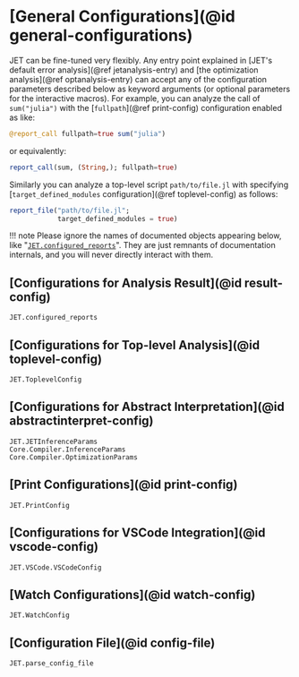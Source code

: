 # [General Configurations](@id general-configurations)

JET can be fine-tuned very flexibly.
Any entry point explained in [JET's default error analysis](@ref jetanalysis-entry) and [the optimization analysis](@ref optanalysis-entry)
can accept any of the configuration parameters described below as keyword arguments (or optional parameters for the interactive macros).
For example, you can analyze the call of `sum("julia")` with the [`fullpath`](@ref print-config) configuration enabled as like:
```julia
@report_call fullpath=true sum("julia")
```
or equivalently:
```julia
report_call(sum, (String,); fullpath=true)
```
Similarly you can analyze a top-level script `path/to/file.jl` with specifying [`target_defined_modules` configuration](@ref toplevel-config) as follows:
```julia
report_file("path/to/file.jl";
            target_defined_modules = true)
```

!!! note
    Please ignore the names of documented objects appearing below, like "[`JET.configured_reports`](@ref)".
    They are just remnants of documentation internals, and you will never directly interact with them.


## [Configurations for Analysis Result](@id result-config)

```@docs
JET.configured_reports
```

## [Configurations for Top-level Analysis](@id toplevel-config)

```@docs
JET.ToplevelConfig
```

## [Configurations for Abstract Interpretation](@id abstractinterpret-config)

```@docs
JET.JETInferenceParams
Core.Compiler.InferenceParams
Core.Compiler.OptimizationParams
```

## [Print Configurations](@id print-config)

```@docs
JET.PrintConfig
```

## [Configurations for VSCode Integration](@id vscode-config)

```@docs
JET.VSCode.VSCodeConfig
```

## [Watch Configurations](@id watch-config)

```@docs
JET.WatchConfig
```

## [Configuration File](@id config-file)

```@docs
JET.parse_config_file
```
